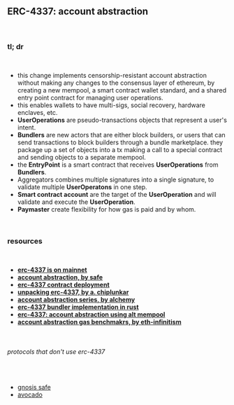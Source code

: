 ## ERC-4337: account abstraction

<br>

### tl; dr

<br>

* this change implements censorship-resistant account abstraction without making any changes to the consensus layer of ethereum, by creating a new mempool, a smart contract wallet standard, and a shared entry point contract for managing user operations.
* this enables wallets to have multi-sigs, social recovery, hardware enclaves, etc.
* **UserOperations** are pseudo-transactions objects that represent a user's intent.
* **Bundlers** are new actors that are either block builders, or users that can send transactions to block builders through a bundle marketplace. they package up a set of objects into a tx making a call to a special contract and sending objects to a separate mempool.
* the **EntryPoint** is a smart contract that receives **UserOperations** from **Bundlers**.
* Aggregators combines multiple signatures into a single signature, to validate multiple **UserOperatons** in one step.
* **Smart contract account** are the target of the **UserOperation** and will validate and execute the **UserOperation**.
* **Paymaster** create flexibility for how gas is paid and by whom.

<br>

### resources

<br>

* **[erc-4337 is on mainnet](https://twitter.com/erc4337/status/1631087958949531648)**
* **[account abstraction, by safe](https://safe.mirror.xyz/9KmZjEbFkmI79s28d9xar6JWYrE50F5AHpa5CR12YGI)**
* **[erc-4337 contract deployment](https://etherscan.io/address/0x0576a174D229E3cFA37253523E645A78A0C91B57#code)**
* **[unpacking erc-4337, by a. chiplunkar](https://frontier.tech/unpacking-erc-4337)**
* **[account abstraction series, by alchemy](https://www.alchemy.com/blog/account-abstraction)**
* **[erc-4337 bundler implementation in rust](https://github.com/Vid201/aa-bundler)**
* **[erc-4337: account abstraction using alt mempool](https://eips.ethereum.org/EIPS/eip-4337)**
* **[account abstraction gas benchmakrs, by eth-infinitism](https://github.com/eth-infinitism/account-abstraction/blob/develop/reports/gas-checker.txt)**


<br>

###### protocols that don't use erc-4337

<br>

* [gnosis safe](https://safe.global/)
* [avocado](https://avocado.instadapp.io/)


